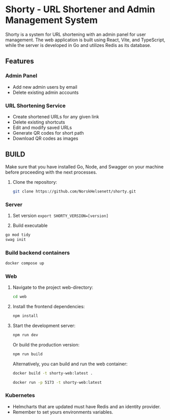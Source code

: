 # Shorty - URL Shortener and Admin Management System

Shorty is a system for URL shortening with an admin panel for user management. The web application is built using React, Vite, and TypeScript, while the server is developed in Go and utilizes Redis as its database.


## Features

### Admin Panel

- Add new admin users by email
- Delete existing admin accounts

### URL Shortening Service

- Create shortened URLs for any given link
- Delete existing shortcuts
- Edit and modify saved URLs
- Generate QR codes for short path
- Download QR codes as images

## BUILD

Make sure that you have installed Go, Node, and Swagger on your machine before proceeding with the next processes.

1. Clone the repository:

   ```bash
   git clone https://github.com/NorskHelsenett/shorty.git

   ```
### Server

1. Set version ```export SHORTY_VERSION=[version]```

2. Build executable
```bash
go mod tidy
swag init
```
### Build backend containers
```bash
docker compose up
```

### Web
1. Navigate to the project web-directory:
   ```bash
   cd web
   ```
2. Install the frontend dependencies:
   ```bash
   npm install
   ```
3. Start the development server:
   ```bash
   npm run dev
   ```
   Or build the production version:
   ```bash
   npm run build
   ```
   Alternatively, you can build and run the web container:
   ```bash
   docker build -t shorty-web:latest .
   ```
   ```bash
   docker run -p 5173 -t shorty-web:latest 
   ```

### Kubernetes

- Helmcharts that are updated must have Redis and an identity provider.
- Remember to set yours environments variables.
